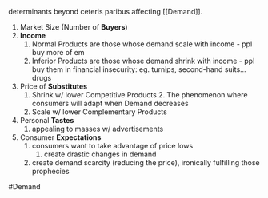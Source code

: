 determinants beyond ceteris paribus affecting [[Demand]].

1. Market Size (Number of **Buyers**)
2. **Income**
	1. Normal Products are those whose demand scale with income - ppl buy more of em
	2. Inferior Products are those whose demand shrink with income - ppl buy them in financial insecurity: eg. turnips, second-hand suits... drugs
3. Price of **Substitutes**
	1. Shrink w/ lower Competitive Products
		2. The phenomenon where consumers will adapt when Demand decreases
	2. Scale w/ lower Complementary Products
4. Personal **Tastes**
	1. appealing to masses w/ advertisements
5. Consumer **Expectations**
	1. consumers want to take advantage of price lows
		1. create drastic changes in demand
	2. create demand scarcity (reducing the price), ironically fulfilling those prophecies

#Demand